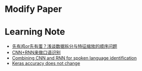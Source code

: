 # Modify Paper

# Learning Note

  - [先有鸡or先有蛋？浅谈数据拆分与特征缩放的顺序问题](https://www.jiqizhixin.com/articles/2018-08-30-10) 
  - [CNN+RNN来做口语识别](http://shartoo.github.io/CNN+RNN_Audio/)  
  - [Combining CNN and RNN for spoken language identification](https://yerevann.github.io/2016/06/26/combining-cnn-and-rnn-for-spoken-language-identification/)
  - [Keras accuracy does not change](https://stackoverflow.com/questions/37213388/keras-accuracy-does-not-change)

